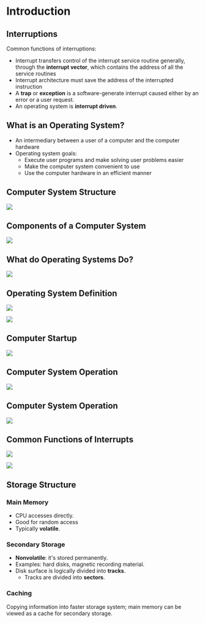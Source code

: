 # Introduction

## Interruptions

Common functions of interruptions:

* Interrupt transfers control of the interrupt service routine generally, through the **interrupt vector**, which contains the address of all the service routines
* Interrupt architecture must save the address of the interrupted instruction
* A **trap** or **exception** is a software-generate interrupt caused either by an error or a user request.
* An operating system is **interrupt driven**.

## What is an Operating System?

* An intermediary between a user of a computer and the computer hardware
* Operating system goals: 
  * Execute user programs and make solving user problems easier
  * Make the computer system convenient to use
  * Use the computer hardware in an efficient manner

## Computer System Structure

![](../../.gitbook/assets/image%20%28152%29.png)

## Components of a Computer System

![](../../.gitbook/assets/image%20%28150%29.png)

## What do Operating Systems Do?

![](../../.gitbook/assets/image%20%28159%29.png)

## Operating System Definition

![](../../.gitbook/assets/image%20%28148%29.png)

![](../../.gitbook/assets/image%20%28160%29.png)

## Computer Startup

![](../../.gitbook/assets/image%20%28146%29.png)

## Computer System Operation

![](../../.gitbook/assets/image%20%28149%29.png)

## Computer System Operation

![](../../.gitbook/assets/image%20%28155%29.png)

## Common Functions of Interrupts

![](../../.gitbook/assets/image%20%28154%29.png)

![](../../.gitbook/assets/image%20%28156%29.png)





## Storage Structure

### Main Memory

* CPU accesses directly.
* Good for random access
* Typically **volatile**.

### Secondary Storage

* **Nonvolatile**: it's stored permanently.
* Examples: hard disks, magnetic recording material.
* Disk surface is logically divided into **tracks**. 
  * Tracks are divided into **sectors**.

### Caching

Copying information into faster storage system; main memory can be viewed as a cache for secondary storage.



